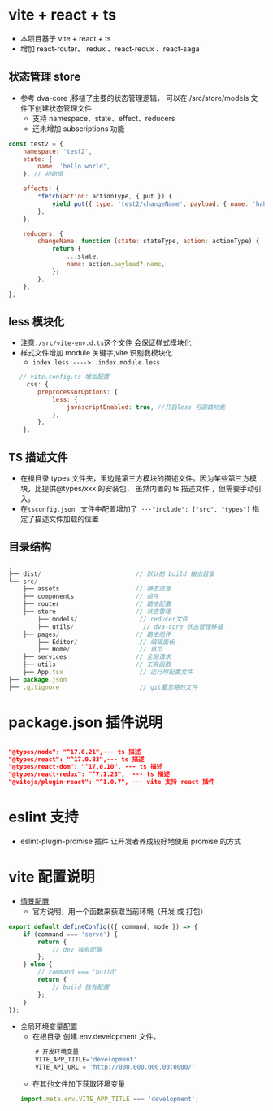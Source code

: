 # vite + react + ts

-   本项目基于 vite + react + ts
-   增加 react-router、 redux 、react-redux 、react-saga

## 状态管理 store

-   参考 dva-core ,移植了主要的状态管理逻辑， 可以在./src/store/models 文件下创建状态管理文件
    -   支持 namespace、state、effect、reducers
    -   还未增加 subscriptions 功能

```js
const test2 = {
    namespace: 'test2',
    state: {
        name: 'hello world',
    }, // 初始值

    effects: {
        *fetch(action: actionType, { put }) {
            yield put({ type: 'test2/changeName', payload: { name: 'hahahha' } });
        },
    },

    reducers: {
        changeName: function (state: stateType, action: actionType) {
            return {
                ...state,
                name: action.payload?.name,
            };
        },
    },
};
```

## less 模块化

-   注意`./src/vite-env.d.ts`这个文件 会保证样式模块化
-   样式文件增加 module 关键字,vite 识别我模块化
    -   `index.less ----> .index.module.less `

```js
   // vite.config.ts 增加配置
     css: {
        preprocessorOptions: {
            less: {
                javascriptEnabled: true, //开启less 可函数功能
            },
        },
    },
```

## TS 描述文件

-   在根目录 types 文件夹，里边是第三方模块的描述文件。因为某些第三方模块，比提供@types/xxx 的安装包，
    虽然内置的 ts 描述文件 ，但需要手动引入。
-   在`tsconfig.json ` 文件中配置增加了` ···"include": ["src", "types"]` 指定了描述文件加载的位置

## 目录结构

```js
.
├── dist/                          // 默认的 build 输出目录
└── src/
    ├── assets                     // 静态资源
    ├── components                 // 组件
    ├── router                     // 路由配置
    ├── store                      // 状态管理
        ├── models/                 // reducer文件
        ├── utils/                   // dva-core 状态管理移植
    ├── pages/                     // 路由组件
        ├── Editor/                 // 编辑面板
        ├── Home/                   // 首页
    ├── services                   // 全局请求
    ├── utils                      // 工具函数
    ├── App.tsx                     // 运行时配置文件
├── package.json
├── .gitignore                      // git要忽略的文件

```

# package.json 插件说明

```json

"@types/node": "^17.0.21",--- ts 描述
"@types/react": "^17.0.33",--- ts 描述
"@types/react-dom": "^17.0.10", --- ts 描述
"@types/react-redux": "^7.1.23",  --- ts 描述
"@vitejs/plugin-react": "^1.0.7", --- vite 支持 react 插件
```

# eslint 支持

-   eslint-plugin-promise 插件
    让开发者养成较好地使用 promise 的方式

# vite 配置说明

-   [情景配置](https://vitejs.cn/config/#config-intellisense)
    -   官方说明，用一个函数来获取当前环境（开发 或 打包）

```js
export default defineConfig(({ command, mode }) => {
    if (command === 'serve') {
        return {
            // dev 独有配置
        };
    } else {
        // command === 'build'
        return {
            // build 独有配置
        };
    }
});
```

-   全局环境变量配置
    -   在根目录 创建.env.development 文件。
    ```js
        # 开发环境变量
        VITE_APP_TITLE='development'
        VITE_API_URL = 'http://000.000.000.00:0000/'
    ```
    -   在其他文件加下获取环境变量
    ```js
    import.meta.env.VITE_APP_TITLE === 'development';
    ```
